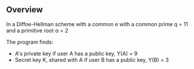 <!-- OVERVIEW -->
## Overview
In a Diffoe-Hellman scheme with a common e with a common prime q = 11 and a primitive root α = 2

The program finds:
- A's private key if user A has a public key, Y(A) = 9
- Secret key K, shared with A if user B has a public key, Y(B) = 3
